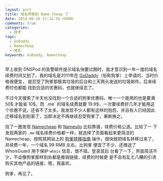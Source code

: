 ```yaml
---
layout: post
title: 域名转移到 Name Cheap 了
date: 2014-06-16 17:14:54 +0800
comments: true
categories:
  - 技术
tags:
  - GoDaddy
  - Namecheap
  - 域名
keywords: GoDaddy, Namecheap
---
```


早上收到 DNSPod 的告警邮件提示域名快要过期时，我才意识到一年一度的域名
续费时间又到了。我的域名是2011年在
[GoDaddy](http://www.godaddy.com/)（俗称狗爹）上申请的，当时价格很便宜，
就忍受了狗爹那极其垃圾的后台和三天两头发送的垃圾邮件。后来续费时也都能
找到合适的优惠码，也就继续忍了。

不过今天搜索了半天也没找到一个合适的狗爹优惠码，唯一一个能用的也是要满
50$ 才能省 10$。而 `.me` 的域名续费就要 19.9$，一次要续费好几年才能用这
个优惠不说，还省不了太多。我发现不少人都有这样的抱怨，并且有人已经因此
迁移域名到别家了，当即决定不再继续忍受狗爹了，果断换之。

找了一圈发现 [Namecheap](https://www.namecheap.com/) 和
[Namesilo](https://www.namesilo.com/) 比较靠谱，续费价格公道。比较了一
下发现两家的 `.me` 域名续费价格都一样，就选择了页面看起来更简洁的
Namecheap。按照其网站上的
[狗爹转移指南](https://www.namecheap.com/support/knowledgebase/article.aspx/876/83/how-to-transfer-a-domain-from-godaddy)
操作，很快就把域名转移过来了，并续费一年，一个域名 99 RMB 左右，比狗爹
便宜了不少，还赠送了 WhoisGuard 用于保护 `whois` 信息，很不错。登录其后
台看了一下，界面简洁不少，不会像狗爹那样到处都是推销链接，续费的时候更
是不会有乱七八糟的引诱购买其他产品的链接，嗯，我喜欢。

狗爹，再见了。
